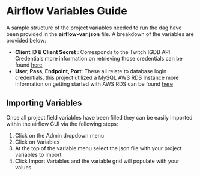 # Airflow Variables Guide

A sample structure of the project variables needed to run the dag have been provided in the **airflow-var.json** file. A breakdown of the variables are provided below:<br/> 
* **Client ID & Client Secret** : Corresponds to the Twitch IGDB API Credentials more information on retrieving those credentials can be found [here](https://api-docs.igdb.com/#getting-started)
* **User, Pass, Endpoint, Port**: These all relate to database login credentials, this project utilized a MySQL AWS RDS Instance more information on getting started with AWS RDS can be found [here](https://docs.aws.amazon.com/AmazonRDS/latest/UserGuide/CHAP_GettingStarted.CreatingConnecting.MySQL.html)

## Importing Variables
Once all project field variables have been filled they can be easily imported within the airflow GUI via the following steps:
1. Click on the Admin dropdown menu
2. Click on Variables
3. At the top of the variable menu select the json file with your project variables to import
4. Click Import Variables and the variable grid will populate with your values
